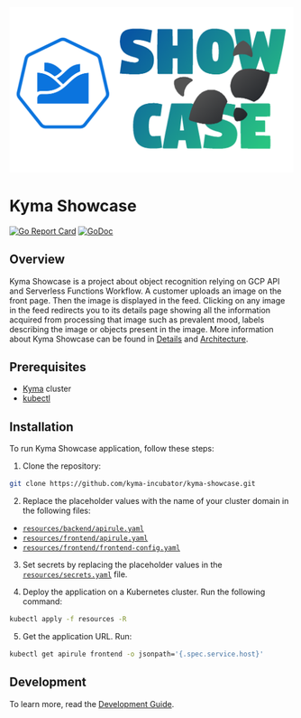![Showcase Logo](./docs/assets/logo.png)
# Kyma Showcase
[![Go Report Card](https://goreportcard.com/badge/github.com/kyma-incubator/Kyma-Showcase)](https://goreportcard.com/report/github.com/kyma-incubator/Kyma-Showcase)
[![GoDoc](https://godoc.org/github.com/kgithub.com/kyma-incubator/Kyma-Showcase?status.svg)](https://godoc.org/github.com/kyma-incubator/Kyma-Showcase)

## Overview

Kyma Showcase is a project about object recognition relying on GCP API and Serverless Functions Workflow. A customer uploads an image on the front page. Then the image is displayed in the feed. Clicking on any image in the feed redirects you to its details page showing all the information acquired from processing that image such as prevalent mood, labels describing the image or objects present in the image. More information about Kyma Showcase can be found in [Details](./docs/details.md) and [Architecture](./docs/architecture.md). 

## Prerequisites

- [Kyma](https://kyma-project.io/) cluster
- [kubectl](https://kubernetes.io/docs/tasks/tools/)

## Installation

 To run Kyma Showcase application, follow these steps:

1. Clone the repository:

```bash
git clone https://github.com/kyma-incubator/kyma-showcase.git
```

2. Replace the placeholder values with the name of your cluster domain in the following files:

- [`resources/backend/apirule.yaml`](./resources/backend/apirule.yaml)
- [`resources/frontend/apirule.yaml`](./resources/frontend/apirule.yaml)
- [`resources/frontend/frontend-config.yaml`](./resources/frontend/frontend-config.yaml)

3. Set secrets by replacing the placeholder values in the [`resources/secrets.yaml`](./resources/secrets.yaml) file.

4. Deploy the application on a Kubernetes cluster. Run the following command:

```bash
kubectl apply -f resources -R
```

5. Get the application URL. Run:

```bash
kubectl get apirule frontend -o jsonpath='{.spec.service.host}'
```

## Development

To learn more, read the [Development Guide](./docs/development.md).
